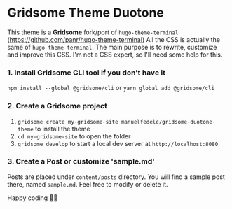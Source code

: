 # Gridsome Theme Duotone

This theme is a **Gridsome** fork/port of `hugo-theme-terminal` (https://github.com/panr/hugo-theme-terminal)
All the CSS is actually the same of `hugo-theme-terminal`. The main purpose is to rewrite, customize and improve this CSS.
I'm not a CSS expert, so I'll need some help for this.

### 1. Install Gridsome CLI tool if you don't have it

`npm install --global @gridsome/cli` or
`yarn global add @gridsome/cli`

### 2. Create a Gridsome project

1. `gridsome create my-gridsome-site manuelfedele/gridsome-duotone-theme` to install the theme
2. `cd my-gridsome-site` to open the folder
3. `gridsome develop` to start a local dev server at `http://localhost:8080`

### 3. Create a Post or customize 'sample.md'

Posts are placed under `content/posts` directory. You will find a sample post there, named `sample.md`.
Feel free to modify or delete it.

Happy coding 🎉🙌
